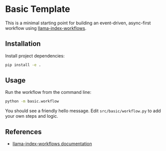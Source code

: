 # Basic Template

This is a minimal starting point for building an event-driven, async-first workflow using [llama-index-workflows](https://github.com/run-llama/llama-index-workflows).

## Installation

Install project dependencies:

```bash
pip install -e .
```

## Usage

Run the workflow from the command line:

```bash
python -m basic.workflow
```

You should see a friendly hello message. Edit `src/basic/workflow.py` to add your own steps and logic.

## References

- [llama-index-workflows documentation](https://github.com/run-llama/llama-index-workflows)
